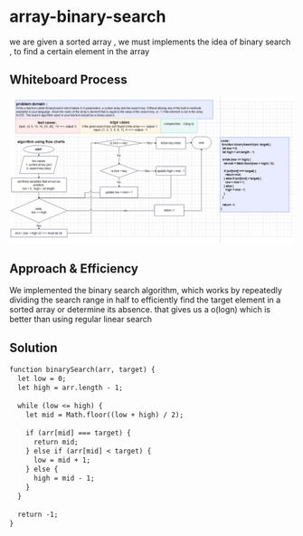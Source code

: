 # array-binary-search

we are given a sorted array , we must implements the idea of binary search , to find a certain element in the array

## Whiteboard Process

![whiteboard](./Screen12.png)

## Approach & Efficiency

We implemented the binary search algorithm, which works by repeatedly dividing the search range in half to efficiently find the target element in a sorted array or determine its absence. that gives us a o(logn) which is better than using regular linear search

## Solution

```
function binarySearch(arr, target) {
  let low = 0;
  let high = arr.length - 1;

  while (low <= high) {
    let mid = Math.floor((low + high) / 2);

    if (arr[mid] === target) {
      return mid;
    } else if (arr[mid] < target) {
      low = mid + 1;
    } else {
      high = mid - 1;
    }
  }

  return -1;
}
```
